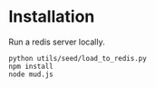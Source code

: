 # Installation

Run a redis server locally.

```
python utils/seed/load_to_redis.py
npm install
node mud.js
```
